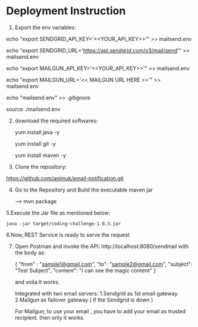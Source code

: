 Deployment Instruction
=============================

1. Export the env variables:

echo "export SENDGRID_API_KEY='<<YOUR_API_KEY>>'" >> mailsend.env

echo "export SENDGRID_URL='https://api.sendgrid.com/v3/mail/send'" >> mailsend.env

echo "export MAILGUN_API_KEY='<<YOUR_API_KEY>>'" >> mailsend.env

echo "export MAILGUN_URL='<< MAILGUN URL HERE >>'" >> mailsend.env

echo "mailsend.env" >> .gitignore

source ./mailsend.env

2. download the required softwares:

   yum install java -y
   
   yum install git -y
   
   yum install maven -y

3. Clone the repository:

https://github.com/animuk/email-notification.git
	
4. Go to the Repository and Build the executable maven jar

	--> mvn package
	
5.Execute the Jar file as mentioned below:

	java -jar target/coding-challenge-1.0.3.jar
	
6.Now, REST Service is ready to serve the request

7. Open Postman and invoke the API: http://localhost:8080/sendmail with the body as:

   {
	"from" : "sample1@gmail.com",
	"to": "sample2@gmail.com",
	"subject": "Test Subject",
	"content": "I can see the magic content"
   }
   
   and voila.It works.
   
   Integrated with two email servers:
   1.Sendgrid as 1st email gateway
   2.Mailgun as failover gateway ( if the Sendgrid is down )
   
   For Mailgun, to use your email , you have to add your email as trusted recipient. then only it works.
   
   
	
